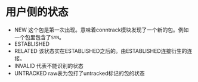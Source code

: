 # 用户侧的状态
- NEW
这个包是第一次出现。意味着conntrack模块发现了一个新的包。例如一个包里包含了`SYN`。
- ESTABLISHED
- RELATED
该状态实在ESTABLISHED之后的。由ESTABLISHED连接衍生的连接。
- INVALID
代表不能识别的状态
- UNTRACKED
raw表为包打了untracked标记的包的状态

